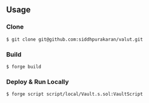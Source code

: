 ## Usage

### Clone

```shell
$ git clone git@github.com:siddhpurakaran/valut.git
```

### Build

```shell
$ forge build
```

### Deploy & Run Locally
```shell
$ forge script script/local/Vault.s.sol:VaultScript
```
